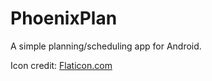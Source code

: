# PhoenixPlan
A simple planning/scheduling app for Android.

Icon credit: [Flaticon.com](Flaticon.com)
